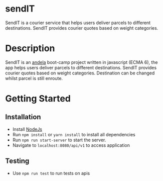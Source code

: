 # sendIT
SendIT is a courier service that helps users deliver parcels to different destinations. SendIT provides courier quotes based on weight categories.

# Description
SendIT is an [andela](https://www.andela.com) boot-camp project written in javascript \(ECMA 6\), the app helps users deliver parcels to different destinations. SendIT provides courier quotes based on weight categories. Destination can be changed whilst parcel is still enroute.

# Getting Started
## Installation
* Install [NodeJs](https://nodejs.org/en/download)
* Run `npm install` or `yarn install` to install all dependencies
* Run `npm run start-server` to start the server.
* Navigate to `localhost:8080/api/v1` to access application

## Testing 
* Use `npm run test` to run tests on apis  